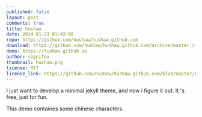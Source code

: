 ```yaml
---
published: false
layout: post
comments: true
title: hushaw
date: 2014-01-23 01:42:00
repo: https://github.com/hushaw/hushaw.github.com
download: https://github.com/hushaw/hushaw.github.com/archive/master.zip
demo: https://hushaw.github.io
author: signifox
thumbnail: hushaw.png
license: MIT
license_link: https://github.com/hushaw/hushaw.github.com/blob/master/LICENCE
---
```


I just want to develop a minimal jekyll theme, and now i figure it out.
It 's free, just for fun.

This demo containes some chinese characters.
